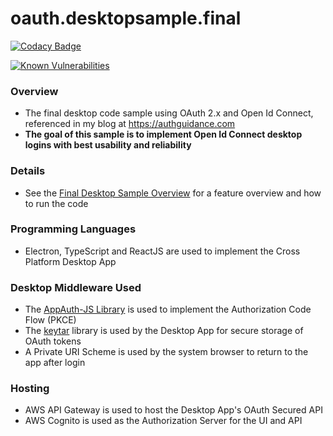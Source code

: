 # oauth.desktopsample.final

[![Codacy Badge](https://app.codacy.com/project/badge/Grade/c795f06c1c5b416f92d8ba8d4257ff3c)](https://www.codacy.com/gh/gary-archer/oauth.desktopsample.final/dashboard?utm_source=github.com&amp;utm_medium=referral&amp;utm_content=gary-archer/oauth.desktopsample.final&amp;utm_campaign=Badge_Grade)

[![Known Vulnerabilities](https://snyk.io/test/github/gary-archer/oauth.desktopsample.final/badge.svg)](https://snyk.io/test/github/gary-archer/oauth.desktopsample.final)

### Overview

* The final desktop code sample using OAuth 2.x and Open Id Connect, referenced in my blog at https://authguidance.com
* **The goal of this sample is to implement Open Id Connect desktop logins with best usability and reliability**

### Details

* See the [Final Desktop Sample Overview](https://authguidance.com/2018/01/26/final-desktop-sample-overview/) for a feature overview and how to run the code

### Programming Languages

* Electron, TypeScript and ReactJS are used to implement the Cross Platform Desktop App

### Desktop Middleware Used

* The [AppAuth-JS Library](https://github.com/openid/AppAuth-JS/blob/master/README.md) is used to implement the Authorization Code Flow (PKCE)
* The [keytar](https://github.com/atom/node-keytar) library is used by the Desktop App for secure storage of OAuth tokens
* A Private URI Scheme is used by the system browser to return to the app after login

### Hosting
* AWS API Gateway is used to host the Desktop App's OAuth Secured API
* AWS Cognito is used as the Authorization Server for the UI and API
